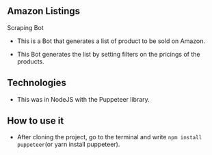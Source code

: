 ## Amazon Listings 
Scraping Bot

- This is a Bot that generates a list of product to be sold on Amazon.
+ This Bot generates the list by setting filters on the pricings of the products.

## Technologies

- This was in NodeJS with the Puppeteer library.

## How to use it

- After cloning the project, go to the terminal and write `npm install puppeteer`(or yarn install puppeteer).









